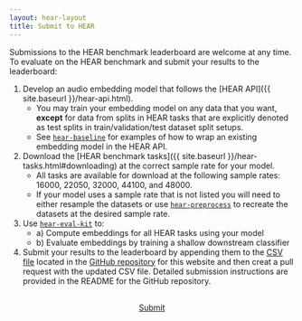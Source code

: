 ```yaml
---
layout: hear-layout
title: Submit to HEAR
---
```


Submissions to the HEAR benchmark leaderboard are welcome at any time. To evaluate on 
the HEAR benchmark and submit your results to the leaderboard:

1. Develop an audio embedding model that follows the [HEAR API]({{ site.baseurl }}/hear-api.html).
      * You may train your embedding model on any data that you want, **except** for data from 
        splits in HEAR tasks that are explicitly denoted as test splits in train/validation/test 
        dataset split setups. 
      * See [`hear-baseline`](https://github.com/neuralaudio/hear-baseline) 
        for examples of how to wrap an existing embedding model in the HEAR API.
2. Download the [HEAR benchmark tasks]({{ site.baseurl }}/hear-tasks.html#downloading) 
   at the correct sample rate for your model.
    * All tasks are available for download at the following sample rates: 16000, 22050, 32000, 44100, and 48000. 
    * If your model uses a sample rate that is not listed you will need to either resample the datasets or use
      [`hear-preprocess`](https://github.com/neuralaudio/hear-preprocess) to recreate the 
      datasets at the desired sample rate.
3. Use [`hear-eval-kit`](https://github.com/neuralaudio/hear-eval-kit/) to:
      * a) Compute embeddings for all HEAR tasks using your model
      * b) Evaluate embeddings by training a shallow downstream classifier
4. Submit your results to the leaderboard by appending them to the 
   [CSV file](https://github.com/jorshi/hearbenchmark.github.io/blob/main/docs/leaderboard.csv)
   located in the [GitHub repository](https://github.com/jorshi/hearbenchmark.github.io)
   for this website and then creat a pull request with the updated CSV file. Detailed 
   submission instructions are provided in the README for the GitHub repository.

<div id="button-group" style="margin-top: 30px; margin-bottom: 30px; display: flex; justify-content: center; align-items: left; gap: 12px;">
    <a href="https://github.com/jorshi/hearbenchmark.github.io" role="button" class="btn btn-primary">Submit</a>
</div>
